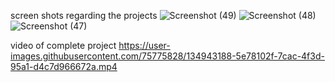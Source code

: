 screen shots regarding the projects
![Screenshot (49)](https://user-images.githubusercontent.com/75775828/134944161-5fb6b73d-d775-485a-bdd8-f86ff05a4ab6.png)
![Screenshot (48)](https://user-images.githubusercontent.com/75775828/134944167-7882fb03-a349-4d23-9585-e0cb69d8ab96.png)
![Screenshot (47)](https://user-images.githubusercontent.com/75775828/134944170-ab2b9695-d932-4224-8472-0a6ccb0dba60.png)

video of complete project
https://user-images.githubusercontent.com/75775828/134943188-5e78102f-7cac-4f3d-95a1-d4c7d966672a.mp4
